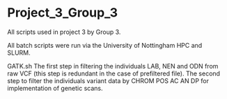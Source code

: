 # Project_3_Group_3

All scripts used in project 3 by Group 3.

All batch scripts were run via the University of Nottingham HPC and SLURM.

GATK.sh
The first step in filtering the individuals LAB, NEN and ODN from raw VCF (this step is redundant in the case of prefiltered file). The second step to filter the individuals variant data by CHROM POS AC AN DP for implementation of genetic scans.

